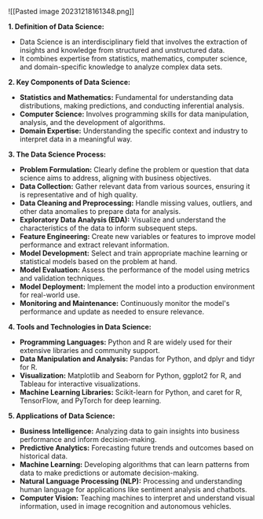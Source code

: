![[Pasted image 20231218161348.png]]


**1. Definition of Data Science:**
   - Data Science is an interdisciplinary field that involves the extraction of insights and knowledge from structured and unstructured data.
   - It combines expertise from statistics, mathematics, computer science, and domain-specific knowledge to analyze complex data sets.

**2. Key Components of Data Science:**
   - **Statistics and Mathematics:** Fundamental for understanding data distributions, making predictions, and conducting inferential analysis.
   - **Computer Science:** Involves programming skills for data manipulation, analysis, and the development of algorithms.
   - **Domain Expertise:** Understanding the specific context and industry to interpret data in a meaningful way.

**3. The Data Science Process:**
   - **Problem Formulation:** Clearly define the problem or question that data science aims to address, aligning with business objectives.
   - **Data Collection:** Gather relevant data from various sources, ensuring it is representative and of high quality.
   - **Data Cleaning and Preprocessing:** Handle missing values, outliers, and other data anomalies to prepare data for analysis.
   - **Exploratory Data Analysis (EDA):** Visualize and understand the characteristics of the data to inform subsequent steps.
   - **Feature Engineering:** Create new variables or features to improve model performance and extract relevant information.
   - **Model Development:** Select and train appropriate machine learning or statistical models based on the problem at hand.
   - **Model Evaluation:** Assess the performance of the model using metrics and validation techniques.
   - **Model Deployment:** Implement the model into a production environment for real-world use.
   - **Monitoring and Maintenance:** Continuously monitor the model's performance and update as needed to ensure relevance.

**4. Tools and Technologies in Data Science:**
   - **Programming Languages:** Python and R are widely used for their extensive libraries and community support.
   - **Data Manipulation and Analysis:** Pandas for Python, and dplyr and tidyr for R.
   - **Visualization:** Matplotlib and Seaborn for Python, ggplot2 for R, and Tableau for interactive visualizations.
   - **Machine Learning Libraries:** Scikit-learn for Python, and caret for R, TensorFlow, and PyTorch for deep learning.

**5. Applications of Data Science:**
   - **Business Intelligence:** Analyzing data to gain insights into business performance and inform decision-making.
   - **Predictive Analytics:** Forecasting future trends and outcomes based on historical data.
   - **Machine Learning:** Developing algorithms that can learn patterns from data to make predictions or automate decision-making.
   - **Natural Language Processing (NLP):** Processing and understanding human language for applications like sentiment analysis and chatbots.
   - **Computer Vision:** Teaching machines to interpret and understand visual information, used in image recognition and autonomous vehicles.